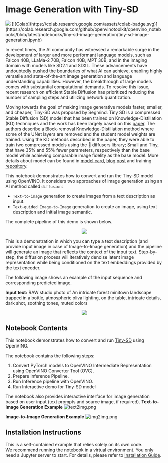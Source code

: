 # Image Generation with Tiny-SD

<img referrerpolicy="no-referrer-when-downgrade" src="https://static.scarf.sh/a.png?x-pxid=5b5a4db0-7875-4bfb-bdbd-01698b5b1a77&file=notebooks/tiny-sd-image-generation/README.md" />
[![Colab](https://colab.research.google.com/assets/colab-badge.svg)](https://colab.research.google.com/github/openvinotoolkit/openvino_notebooks/blob/latest/notebooks/tiny-sd-image-generation/tiny-sd-image-generation.ipynb)

In recent times, the AI community has witnessed a remarkable surge in the development of larger and more performant language models, such as Falcon 40B, LLaMa-2 70B, Falcon 40B, MPT 30B, and in the imaging domain with models like SD2.1 and SDXL. These advancements have undoubtedly pushed the boundaries of what AI can achieve, enabling highly versatile and state-of-the-art image generation and language understanding capabilities. However, the breakthrough of large models comes with substantial computational demands. To resolve this issue, recent research on efficient Stable Diffusion has prioritized reducing the number of sampling steps and utilizing network quantization.

Moving towards the goal of making image generative models faster, smaller, and cheaper, Tiny-SD was proposed by Segmind. Tiny SD is a compressed Stable Diffusion (SD) model that has been trained on Knowledge-Distillation (KD) techniques and the work has been largely based on this [paper](https://arxiv.org/pdf/2305.15798.pdf). The authors describe a Block-removal Knowledge-Distillation method where some of the UNet layers are removed and the student model weights are trained. Using the KD methods described in the paper, they were able to train two compressed models using the 🧨 diffusers library; Small and Tiny, that have 35% and 55% fewer parameters, respectively than the base model while achieving comparable image fidelity as the base model. More details about model can be found in [model card](https://huggingface.co/segmind/tiny-sd), [blog post](https://huggingface.co/blog/sd_distillation) and training [repository](https://github.com/segmind/distill-sd).

This notebook demonstrates how to convert and run the Tiny-SD model using OpenVINO.
It considers two approaches of image generation using an AI method called `diffusion`:

* `Text-to-image` generation to create images from a text description as input.
* `Text-guided Image-to-Image` generation to create an image, using text description and initial image semantic.

The complete pipeline of this demo is shown below.

<p align="center">
    <img src="https://user-images.githubusercontent.com/29454499/260981188-c112dd0a-5752-4515-adca-8b09bea5d14a.png"/>
</p>


This is a demonstration in which you can type a text description (and provide input image in case of Image-to-Image generation) and the pipeline will generate an image that reflects the context of the input text.
Step-by-step, the diffusion process will iteratively denoise latent image representation while being conditioned on the text embeddings provided by the text encoder.

The following image shows an example of the input sequence and corresponding predicted image.

**Input text:** RAW studio photo of An intricate forest minitown landscape trapped in a bottle, atmospheric oliva lighting, on the table, intricate details, dark shot, soothing tones, muted colors

<p align="center">
    <img src="https://user-images.githubusercontent.com/29454499/260904650-274fc2f9-24d2-46a3-ac3d-d660ec3c9a19.png"/>
</p>

## Notebook Contents

This notebook demonstrates how to convert and run [Tiny-SD](https://huggingface.co/segmind/tiny-sd) using OpenVINO.

The notebook contains the following steps:

1. Convert PyTorch models to OpenVINO Intermediate Representation using OpenVINO Converter Tool (OVC).
2. Prepare Inference Pipeline.
3. Run Inference pipeline with OpenVINO.
4. Run Interactive demo for Tiny-SD model

The notebook also provides interactive interface for image generation based on user input (text prompts and source image, if required).
**Text-to-Image Generation Example**
![text2img.png](https://user-images.githubusercontent.com/29454499/260905732-f291d316-8835-4872-8d9b-8a1214448bfd.png)

**Image-to-Image Generation Example**
![img2img.png](https://user-images.githubusercontent.com/29454499/260905907-4b7835c6-1f63-4d00-a1ec-ccc4d7fca182.png)



## Installation Instructions

This is a self-contained example that relies solely on its own code.</br>
We recommend running the notebook in a virtual environment. You only need a Jupyter server to start.
For details, please refer to [Installation Guide](../../README.md).